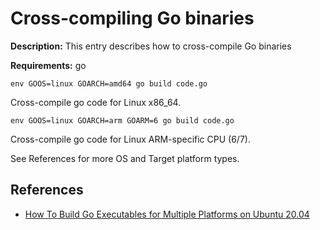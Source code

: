 # Cross-compiling Go binaries

**Description:** This entry describes how to cross-compile Go binaries

**Requirements:** go

```
env GOOS=linux GOARCH=amd64 go build code.go
```

Cross-compile go code for Linux x86_64.

```
env GOOS=linux GOARCH=arm GOARM=6 go build code.go
```

Cross-compile go code for Linux ARM-specific CPU (6/7).

See References for more OS and Target platform types.

## References
* [How To Build Go Executables for Multiple Platforms on Ubuntu 20.04](https://www.digitalocean.com/community/tutorials/how-to-build-go-executables-for-multiple-platforms-on-ubuntu-20-04)
